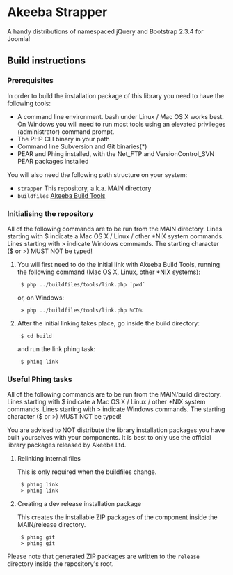 # Akeeba Strapper

A handy distributions of namespaced jQuery and Bootstrap 2.3.4 for Joomla!

## Build instructions

### Prerequisites

In order to build the installation package of this library you need to have
the following tools:

* A command line environment. bash under Linux / Mac OS X works best. On Windows you will need to run most tools using an elevated privileges (administrator) command prompt.
* The PHP CLI binary in your path
* Command line Subversion and Git binaries(*)
* PEAR and Phing installed, with the Net_FTP and VersionControl_SVN PEAR packages installed

You will also need the following path structure on your system:

* `strapper` This repository, a.k.a. MAIN directory
* `buildfiles` [Akeeba Build Tools](https://github.com/akeeba/buildfiles)

### Initialising the repository

All of the following commands are to be run from the MAIN directory. Lines
starting with $ indicate a Mac OS X / Linux / other *NIX system commands. Lines
starting with > indicate Windows commands. The starting character ($ or >) MUST
NOT be typed!

1. You will first need to do the initial link with Akeeba Build Tools, running
   the following command (Mac OS X, Linux, other *NIX systems):

		$ php ../buildfiles/tools/link.php `pwd`

   or, on Windows:

		> php ../buildfiles/tools/link.php %CD%

1. After the initial linking takes place, go inside the build directory:

		$ cd build

   and run the link phing task:

		$ phing link

### Useful Phing tasks

All of the following commands are to be run from the MAIN/build directory.
Lines starting with $ indicate a Mac OS X / Linux / other *NIX system commands.
Lines starting with > indicate Windows commands. The starting character ($ or >)
MUST NOT be typed!

You are advised to NOT distribute the library installation packages you have built yourselves with your components. It
is best to only use the official library packages released by Akeeba Ltd.

1. Relinking internal files

   This is only required when the buildfiles change.

		$ phing link
		> phing link

1. Creating a dev release installation package

   This creates the installable ZIP packages of the component inside the
   MAIN/release directory.

		$ phing git
		> phing git


Please note that generated ZIP packages are written to the `release` directory inside the repository's root.
